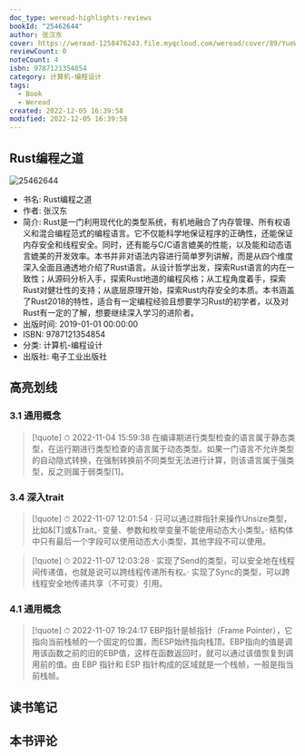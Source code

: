 ```yaml
---
doc_type: weread-highlights-reviews
bookId: "25462644"
author: 张汉东
cover: https://weread-1258476243.file.myqcloud.com/weread/cover/89/YueWen_25462644/t7_YueWen_25462644.jpg
reviewCount: 0
noteCount: 4
isbn: 9787121354854
category: 计算机-编程设计
tags:
  - Book
  - Weread
created: 2022-12-05 16:39:58
modified: 2022-12-05 16:39:58
---
```


## Rust编程之道

![25462644](https://weread-1258476243.file.myqcloud.com/weread/cover/89/YueWen_25462644/t7_YueWen_25462644.jpg)
- 书名: Rust编程之道
- 作者: 张汉东
- 简介: Rust是一门利用现代化的类型系统，有机地融合了内存管理、所有权语义和混合编程范式的编程语言。它不仅能科学地保证程序的正确性，还能保证内存安全和线程安全。同时，还有能与C/C语言媲美的性能，以及能和动态语言媲美的开发效率。本书并非对语法内容进行简单罗列讲解，而是从四个维度深入全面且通透地介绍了Rust语言。从设计哲学出发，探索Rust语言的内在一致性；从源码分析入手，探索Rust地道的编程风格；从工程角度着手，探索Rust对健壮性的支持；从底层原理开始，探索Rust内存安全的本质。本书涵盖了Rust2018的特性，适合有一定编程经验且想要学习Rust的初学者，以及对Rust有一定的了解，想要继续深入学习的进阶者。
- 出版时间: 2019-01-01 00:00:00
- ISBN: 9787121354854
- 分类: 计算机-编程设计
- 出版社: 电子工业出版社

## 高亮划线

### 3.1 通用概念


> [!quote] ⏱ 2022-11-04 15:59:38
> 在编译期进行类型检查的语言属于静态类型，在运行期进行类型检查的语言属于动态类型。如果一门语言不允许类型的自动隐式转换，在强制转换前不同类型无法进行计算，则该语言属于强类型，反之则属于弱类型[1]。
 


### 3.4 深入trait


> [!quote] ⏱ 2022-11-07 12:01:54
> · 只可以通过胖指针来操作Unsize类型，比如&[T]或&Trait。· 变量、参数和枚举变量不能使用动态大小类型。· 结构体中只有最后一个字段可以使用动态大小类型，其他字段不可以使用。
 


> [!quote] ⏱ 2022-11-07 12:03:28
> · 实现了Send的类型，可以安全地在线程间传递值，也就是说可以跨线程传递所有权。· 实现了Sync的类型，可以跨线程安全地传递共享（不可变）引用。
 


### 4.1 通用概念


> [!quote] ⏱ 2022-11-07 19:24:17
> EBP指针是帧指针（Frame Pointer），它指向当前栈帧的一个固定的位置，而ESP始终指向栈顶。EBP指向的值是调用该函数之前的旧的EBP值，这样在函数返回时，就可以通过该值恢复到调用前的值。由 EBP 指针和 ESP 指针构成的区域就是一个栈帧，一般是指当前栈帧。
 



## 读书笔记


## 本书评论


